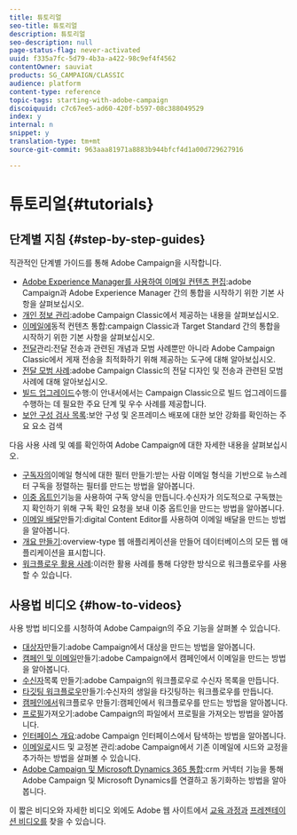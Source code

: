 ```yaml
---
title: 튜토리얼
seo-title: 튜토리얼
description: 튜토리얼
seo-description: null
page-status-flag: never-activated
uuid: f335a7fc-5d79-4b3a-a422-98c9ef4f4562
contentOwner: sauviat
products: SG_CAMPAIGN/CLASSIC
audience: platform
content-type: reference
topic-tags: starting-with-adobe-campaign
discoiquuid: c7c67ee5-ad60-420f-b597-08c388049529
index: y
internal: n
snippet: y
translation-type: tm+mt
source-git-commit: 963aaa81971a8883b944bfcf4d1a00d729627916

---
```



# 튜토리얼{#tutorials}

## 단계별 지침 {#step-by-step-guides}

직관적인 단계별 가이드를 통해 Adobe Campaign을 시작합니다.

* [Adobe Experience Manager를 사용하여 이메일 컨텐츠 편집](https://docs.campaign.adobe.com/doc/AC/getting_started/EN/aem.html):adobe Campaign과 Adobe Experience Manager 간의 통합을 시작하기 위한 기본 사항을 살펴보십시오.
* [개인 정보 관리](https://helpx.adobe.com/campaign/kb/acc-privacy.html):adobe Campaign Classic에서 제공하는 내용을 살펴보십시오.
* [이메일에](https://docs.campaign.adobe.com/doc/AC/getting_started/EN/target.html)동적 컨텐츠 통합:campaign Classic과 Target Standard 간의 통합을 시작하기 위한 기본 사항을 살펴보십시오.
* [전달](https://docs.campaign.adobe.com/doc/AC/getting_started/EN/deliverability.html)관리:전달 전송과 관련된 개념과 모범 사례뿐만 아니라 Adobe Campaign Classic에서 게재 전송을 최적화하기 위해 제공하는 도구에 대해 알아보십시오.
* [전달 모범 사례](https://docs.campaign.adobe.com/doc/AC/getting_started/EN/deliveryBestPractices.html):adobe Campaign Classic의 전달 디자인 및 전송과 관련된 모범 사례에 대해 알아보십시오.
* [빌드 업그레이드](https://docs.campaign.adobe.com/doc/AC/getting_started/EN/buildUpgrade.html)수행:이 안내서에서는 Campaign Classic으로 빌드 업그레이드를 수행하는 데 필요한 주요 단계 및 우수 사례를 제공합니다.
* [보안 구성 검사 목록](https://docs.campaign.adobe.com/doc/AC/getting_started/EN/security.html):보안 구성 및 온프레미스 배포에 대한 보안 강화를 확인하는 주요 요소 검색

다음 사용 사례 및 예를 확인하여 Adobe Campaign에 대한 자세한 내용을 살펴보십시오.

* [구독자의](../../platform/using/use-case.md#creating-a-filter-on-the-email-format-of-subscribers)이메일 형식에 대한 필터 만들기:받는 사람 이메일 형식을 기반으로 뉴스레터 구독을 정렬하는 필터를 만드는 방법을 알아봅니다.
* [이중 옵트인](../../web/using/use-cases--web-forms.md#create-a-subscription--form-with-double-opt-in)기능을 사용하여 구독 양식을 만듭니다.수신자가 의도적으로 구독했는지 확인하기 위해 구독 확인 요청을 보내 이중 옵트인을 만드는 방법을 알아봅니다.
* [이메일 배달](../../web/using/use-case--creating-an-email-delivery.md)만들기:digital Content Editor를 사용하여 이메일 배달을 만드는 방법을 알아봅니다.
* [개요 만들기](../../web/using/use-cases--creating-overviews.md):overview-type 웹 애플리케이션을 만들어 데이터베이스의 모든 웹 애플리케이션을 표시합니다.
* [워크플로우 활용 사례](../../workflow/using/using-the-local-approval-activity.md):이러한 활용 사례를 통해 다양한 방식으로 워크플로우를 사용할 수 있습니다.

## 사용법 비디오 {#how-to-videos}

사용 방법 비디오를 시청하여 Adobe Campaign의 주요 기능을 살펴볼 수 있습니다.

* [대상자](https://docs.adobe.com/content/help/en/campaign-learn/campaign-classic-tutorials/getting-started/creating-a-list-of-recipients.html)만들기:adobe Campaign에서 대상을 만드는 방법을 알아봅니다.
* [캠페인 및 이메일](https://docs.adobe.com/content/help/en/campaign-learn/campaign-classic-tutorials/getting-started/creating-a-campaign-and-an-email.html)만들기:adobe Campaign에서 캠페인에서 이메일을 만드는 방법을 알아봅니다.
* [수신자](https://docs.adobe.com/content/help/en/campaign-learn/campaign-classic-tutorials/getting-started/creating-a-list-of-recipients.html)목록 만들기:adobe Campaign의 워크플로우로 수신자 목록을 만듭니다.
* [타깃팅 워크플로우](https://docs.adobe.com/content/help/en/campaign-learn/campaign-classic-tutorials/getting-started/creating-a-targeting-workflow.html)만들기:수신자의 생일을 타깃팅하는 워크플로우를 만듭니다.
* [캠페인에서](https://docs.adobe.com/content/help/en/campaign-learn/campaign-classic-tutorials/getting-started/creating-a-workflow.html)워크플로우 만들기:캠페인에서 워크플로우를 만드는 방법을 알아봅니다.
* [프로필](https://docs.adobe.com/content/help/en/campaign-learn/campaign-classic-tutorials/getting-started/importing-profiles.html)가져오기:adobe Campaign의 파일에서 프로필을 가져오는 방법을 알아봅니다.
* [인터페이스 개요](https://docs.adobe.com/content/help/en/campaign-learn/campaign-classic-tutorials/getting-started/interface-overview.html):adobe Campaign 인터페이스에서 탐색하는 방법을 알아봅니다.
* [이메일로](https://docs.adobe.com/content/help/en/campaign-learn/campaign-classic-tutorials/getting-started/managing-seed-and-proofs.html)시드 및 교정본 관리:adobe Campaign에서 기존 이메일에 시드와 교정을 추가하는 방법을 살펴볼 수 있습니다.
* [Adobe Campaign 및 Microsoft Dynamics 365 통합](https://docs.adobe.com/content/help/en/campaign-learn/campaign-classic-tutorials/integrating/dynamics365-integration.html):crm 커넥터 기능을 통해 Adobe Campaign 및 Microsoft Dynamics를 연결하고 동기화하는 방법을 알아봅니다.

이 짧은 비디오와 자세한 비디오 외에도 Adobe 웹 사이트에서 [교육 과정과](https://learning.adobe.com/catalog.html) [프레젠테이션 비디오를](https://www.adobe.com/training/video.html) 찾을 수 있습니다.
